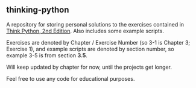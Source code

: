 ## thinking-python
A repository for storing personal solutions to the exercises contained in [Think Python, 2nd Edition](http://greenteapress.com/wp/think-python-2e/). Also includes some example scripts.

Exercises are denoted by Chapter / Exercise Number (so 3-1 is Chapter 3; Exercise 1), and example scripts are denoted by section number, so example 3-5 is from section <b>3.5</b>.

Will keep updated by chapter for now, until the projects get longer.

Feel free to use any code for educational purposes. 


